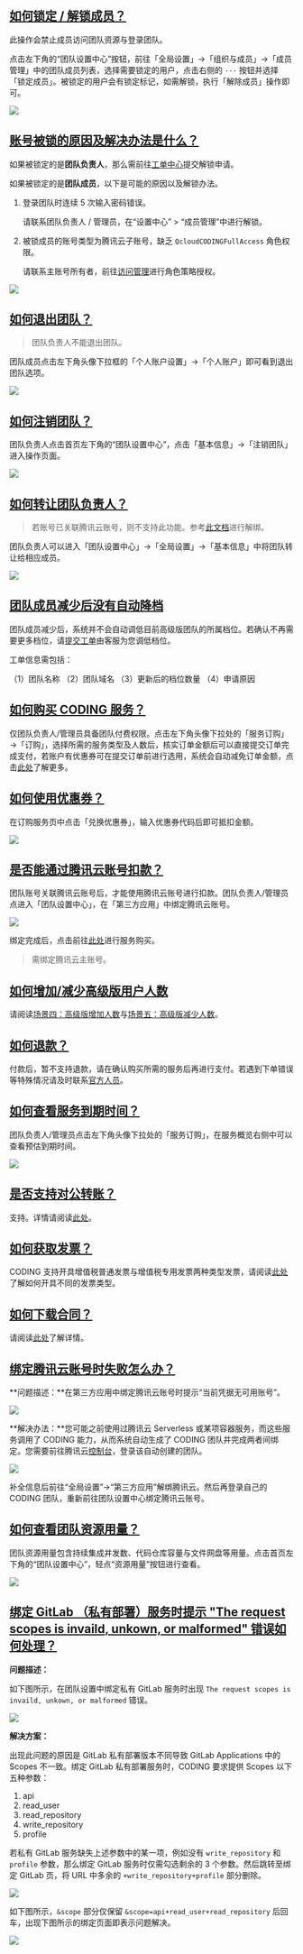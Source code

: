 ## [如何锁定 / 解锁成员？](#how-to-lock)

此操作会禁止成员访问团队资源与登录团队。

点击左下角的“团队设置中心”按钮，前往「全局设置」->「组织与成员」->「成员管理」中的团队成员列表，选择需要锁定的用户，点击右侧的 `···` 按钮并选择「锁定成员」。被锁定的用户会有锁定标记，如需解锁，执行「解除成员」操作即可。

![](https://help-assets.codehub.cn/enterprise/20220418180835.png)

## [账号被锁的原因及解决办法是什么？](#why-blocked)

如果被锁定的是**团队负责人**，那么需前往[工单中心](https://e.coding.net/signin?redirect=/workorder)提交解锁申请。

如果被锁定的是**团队成员**，以下是可能的原因以及解锁办法。

1.  登录团队时连续 5 次输入密码错误。

    请联系团队负责人 / 管理员，在“设置中心” > “成员管理”中进行解锁。

2.  被锁成员的账号类型为腾讯云子账号，缺乏 `QcloudCODINGFullAccess` 角色权限。

    请联系主账号所有者，前往[访问管理](https://console.cloud.tencent.com/cam)进行角色策略授权。

![](https://help-assets.codehub.cn/enterprise/20220318110207.png)

## [如何退出团队？](#exit-team)

> 团队负责人不能退出团队。

团队成员点击左下角头像下拉框的「个人账户设置」→「个人账户」即可看到退出团队选项。

![](https://help-assets.codehub.cn/enterprise/20220908144456.png)

## [如何注销团队？](#logout)

团队负责人点击首页左下角的“团队设置中心”，点击「基本信息」→「注销团队」进入操作页面。

![](https://help-assets.codehub.cn/enterprise/20220908144946.png)

## [如何转让团队负责人？](#transfer-team-owner)

> 若账号已关联腾讯云账号，则不支持此功能。参考[此文档](/docs/admin/service-integration/cloud.html#unbind)进行解绑。

团队负责人可以进入「团队设置中心」->「全局设置」->「基本信息」中将团队转让给相应成员。

![](https://help-assets.codehub.cn/enterprise/20220908145127.png)
## [团队成员减少后没有自动降档](#auto-downshift)

团队成员减少后，系统并不会自动调低目前高级版团队的所属档位。若确认不再需要更多档位，请[提交工单](https://e.coding.net/signin?redirect=/workorder)由客服为您调低档位。

工单信息需包括：

（1）团队名称
（2）团队域名
（3）更新后的档位数量
（4）申请原因

## [如何购买 CODING 服务？](#q1)

仅团队负责人/管理员具备团队付费权限。点击左下角头像下拉处的「服务订购」→「订购」，选择所需的服务类型及人数后，核实订单金额后可以直接提交订单完成支付，若账户有优惠券可在提交订单前进行选用，系统会自动减免订单金额，点击[此处](/docs/admin/pay/price.html#scenes-1)了解更多。

## [如何使用优惠券？](#q2)

在订购服务页中点击「兑换优惠券」，输入优惠券代码后即可抵扣金额。

![](https://help-assets.codehub.cn/enterprise/20220908145306.png)
## [是否能通过腾讯云账号扣款？](#q3)

团队账号关联腾讯云账号后，才能使用腾讯云账号进行扣款。团队负责人/管理员点进入「团队设置中心」，在「第三方应用」中绑定腾讯云账号。

![](https://help-assets.codehub.cn/enterprise/20211119173901.png)

绑定完成后，点击前往[此处](https://buy.cloud.tencent.com/coding)进行服务购买。

> 需绑定腾讯云主账号。

## [如何增加/减少高级版用户人数](#q4)

请阅读[场景四：高级版增加人数](/docs/admin/pay/price.html#scenes-4)与[场景五：高级版减少人数](/docs/admin/pay/price.html#scenes-5)。

## [如何退款？](#q5)

付款后，暂不支持退款，请在确认购买所需的服务后再进行支付。若遇到下单错误等特殊情况请及时联系[官方人员](https://e.coding.net/signin?redirect=/workorder)。

## [如何查看服务到期时间？](#q6)

团队负责人/管理员点击左下角头像下拉处的「服务订购」，在服务概览右侧中可以查看预估到期时间。

![](https://help-assets.codehub.cn/enterprise/20220908145804.png)

## [是否支持对公转账？](#q7)

支持。详情请阅读[此处](/docs/admin/pay/price.html#pay)。

## [如何获取发票？](#q8)

CODING 支持开具增值税普通发票与增值税专用发票两种类型发票，请阅读[此处](/docs/admin/pay/invoice.html#manage)了解如何开具不同的发票类型。

## [如何下载合同？](#q9)

请阅读[此处](/docs/admin/pay/invoice.md#contract)了解详情。

## [绑定腾讯云账号时失败怎么办？](#q10)

**问题描述：**在第三方应用中绑定腾讯云账号时提示“当前凭据无可用账号”。

![](https://help-assets.codehub.cn/enterprise/20220616162453.png)

**解决办法：**您可能之前使用过腾讯云 Serverless 或某项容器服务，而这些服务调用了 CODING 能力，从而系统自动生成了 CODING 团队并完成两者间绑定。您需要前往腾讯云[控制台](https://console.cloud.tencent.com/coding)，登录该自动创建的团队。

![](https://help-assets.codehub.cn/enterprise/20220616164309.png)

补全信息后前往“全局设置”→“第三方应用”解绑腾讯云。然后再登录自己的 CODING 团队，重新前往团队设置中心绑定腾讯云账号。

## [如何查看团队资源用量？](#q11)

团队资源用量包含持续集成并发数、代码仓库容量与文件网盘等用量。点击首页左下角的“团队设置中心”，轻点“资源用量”按钮进行查看。

![](https://help-assets.codehub.cn/enterprise/20220901200032.png)

## [绑定 GitLab （私有部署）服务时提示 "The request scopes is invaild, unkown, or malformed" 错误如何处理？](#q12)

**问题描述：**

如下图所示，在团队设置中绑定私有 GitLab 服务时出现 `The request scopes is invaild, unkown, or malformed` 错误。

![](https://help-assets.codehub.cn/enterprise/20220902103959.png)

**解决方案：**

出现此问题的原因是 GitLab 私有部署版本不同导致 GitLab Applications 中的 Scopes 不一致。绑定 GitLab 私有部署服务时，CODING 要求提供 Scopes 以下五种参数：

1.  api
1.  read_user
1.  read_repository
1.  write_repository
1.  profile

若私有 GitLab 服务缺失上述参数中的某一项，例如没有 `write_repository` 和 `profile` 参数，那么绑定 GitLab 服务时仅需勾选剩余的 3 个参数。然后跳转至绑定 GitLab 页，将 URL 中多余的 `+write_repository+profile` 部分删除。
 
![](https://help-assets.codehub.cn/enterprise/20220902110639.png)

如下图所示，`&scope` 部分仅保留 `&scope=api+read_user+read_repository` 后回车，出现下图所示的绑定页面即表示问题解决。

![](https://help-assets.codehub.cn/enterprise/20220902110545.png)

